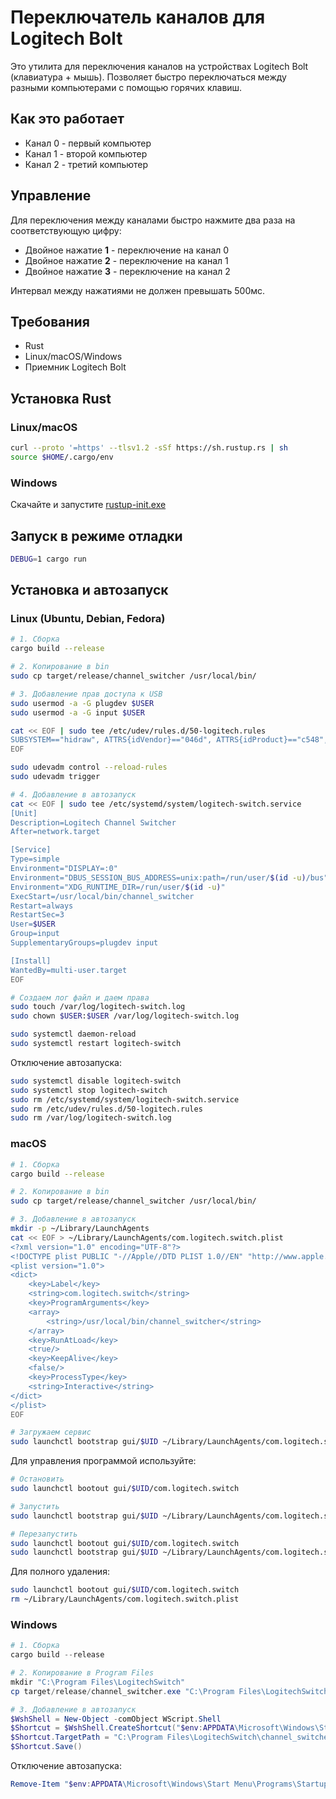 # Переключатель каналов для Logitech Bolt

Это утилита для переключения каналов на устройствах Logitech Bolt (клавиатура + мышь). Позволяет быстро переключаться между разными компьютерами с помощью горячих клавиш.

## Как это работает
- Канал 0 - первый компьютер
- Канал 1 - второй компьютер 
- Канал 2 - третий компьютер

## Управление
Для переключения между каналами быстро нажмите два раза на соответствующую цифру:
- Двойное нажатие **1** - переключение на канал 0
- Двойное нажатие **2** - переключение на канал 1
- Двойное нажатие **3** - переключение на канал 2

Интервал между нажатиями не должен превышать 500мс.

## Требования
- Rust
- Linux/macOS/Windows
- Приемник Logitech Bolt

## Установка Rust
### Linux/macOS
```bash
curl --proto '=https' --tlsv1.2 -sSf https://sh.rustup.rs | sh
source $HOME/.cargo/env
```

### Windows
Скачайте и запустите [rustup-init.exe](https://win.rustup.rs/)

## Запуск в режиме отладки
```bash
DEBUG=1 cargo run
```

## Установка и автозапуск

### Linux (Ubuntu, Debian, Fedora)
```bash
# 1. Сборка
cargo build --release

# 2. Копирование в bin
sudo cp target/release/channel_switcher /usr/local/bin/

# 3. Добавление прав доступа к USB
sudo usermod -a -G plugdev $USER
sudo usermod -a -G input $USER

cat << EOF | sudo tee /etc/udev/rules.d/50-logitech.rules
SUBSYSTEM=="hidraw", ATTRS{idVendor}=="046d", ATTRS{idProduct}=="c548", MODE="0666", GROUP="plugdev"
EOF

sudo udevadm control --reload-rules
sudo udevadm trigger

# 4. Добавление в автозапуск
cat << EOF | sudo tee /etc/systemd/system/logitech-switch.service
[Unit]
Description=Logitech Channel Switcher
After=network.target

[Service]
Type=simple
Environment="DISPLAY=:0"
Environment="DBUS_SESSION_BUS_ADDRESS=unix:path=/run/user/$(id -u)/bus"
Environment="XDG_RUNTIME_DIR=/run/user/$(id -u)"
ExecStart=/usr/local/bin/channel_switcher
Restart=always
RestartSec=3
User=$USER
Group=input
SupplementaryGroups=plugdev input

[Install]
WantedBy=multi-user.target
EOF

# Создаем лог файл и даем права
sudo touch /var/log/logitech-switch.log
sudo chown $USER:$USER /var/log/logitech-switch.log

sudo systemctl daemon-reload
sudo systemctl restart logitech-switch
```

Отключение автозапуска:
```bash
sudo systemctl disable logitech-switch
sudo systemctl stop logitech-switch
sudo rm /etc/systemd/system/logitech-switch.service
sudo rm /etc/udev/rules.d/50-logitech.rules
sudo rm /var/log/logitech-switch.log
```

### macOS
```bash
# 1. Сборка
cargo build --release

# 2. Копирование в bin
sudo cp target/release/channel_switcher /usr/local/bin/

# 3. Добавление в автозапуск
mkdir -p ~/Library/LaunchAgents
cat << EOF > ~/Library/LaunchAgents/com.logitech.switch.plist
<?xml version="1.0" encoding="UTF-8"?>
<!DOCTYPE plist PUBLIC "-//Apple//DTD PLIST 1.0//EN" "http://www.apple.com/DTDs/PropertyList-1.0.dtd">
<plist version="1.0">
<dict>
    <key>Label</key>
    <string>com.logitech.switch</string>
    <key>ProgramArguments</key>
    <array>
        <string>/usr/local/bin/channel_switcher</string>
    </array>
    <key>RunAtLoad</key>
    <true/>
    <key>KeepAlive</key>
    <false/>
    <key>ProcessType</key>
    <string>Interactive</string>
</dict>
</plist>
EOF

# Загружаем сервис
sudo launchctl bootstrap gui/$UID ~/Library/LaunchAgents/com.logitech.switch.plist
```

Для управления программой используйте:
```bash
# Остановить
sudo launchctl bootout gui/$UID/com.logitech.switch

# Запустить
sudo launchctl bootstrap gui/$UID ~/Library/LaunchAgents/com.logitech.switch.plist

# Перезапустить
sudo launchctl bootout gui/$UID/com.logitech.switch
sudo launchctl bootstrap gui/$UID ~/Library/LaunchAgents/com.logitech.switch.plist
```

Для полного удаления:
```bash
sudo launchctl bootout gui/$UID/com.logitech.switch
rm ~/Library/LaunchAgents/com.logitech.switch.plist
```

### Windows
```powershell
# 1. Сборка
cargo build --release

# 2. Копирование в Program Files
mkdir "C:\Program Files\LogitechSwitch"
cp target/release/channel_switcher.exe "C:\Program Files\LogitechSwitch\"

# 3. Добавление в автозапуск
$WshShell = New-Object -comObject WScript.Shell
$Shortcut = $WshShell.CreateShortcut("$env:APPDATA\Microsoft\Windows\Start Menu\Programs\Startup\LogitechSwitch.lnk")
$Shortcut.TargetPath = "C:\Program Files\LogitechSwitch\channel_switcher.exe"
$Shortcut.Save()
```

Отключение автозапуска:
```powershell
Remove-Item "$env:APPDATA\Microsoft\Windows\Start Menu\Programs\Startup\LogitechSwitch.lnk"
```